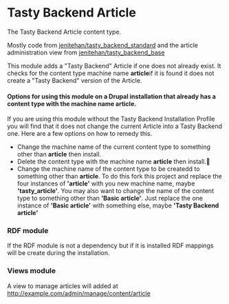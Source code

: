 # Tasty Backend Article

The Tasty Backend Article content type.

Mostly code from [jenitehan/tasty_backend_standard](https://github.com/jenitehan/tasty_backend_standard) and the article administration view from [jenitehan/tasty_backend_base](https://github.com/jenitehan/tasty_backend_basehttps://github.com/jenitehan/tasty_backend_base)

This module adds a "Tasty Backend" Article if one does not already exist. It checks for the content type machine name **article**if it is found it does not create a "Tasty Backend" version of the Article.

#### Options for using this module on a Drupal installation that already has a content type with the machine name **article**.

If you are using this module without the Tasty Backend Installation Profile you will find that it does not change the current Article into a Tasty Backend one. Here are a few options on how to remedy this.

* Change the machine name of the current content type to something other than **article** then install.
* Delete the content type with the machine name **article** then install.
* Change the machine name of the content type to be createdd to something other than **article**. To do this fork this project and replace the four instances of **'article'** with you new machine name, maybe **'tasty_article'**. You may also want to change the name of the content type to something other than **'Basic article'**. Just replace the one instance of **'Basic article'** with something else, maybe **'Tasty Backend article'**

### RDF module
If the RDF module is not a dependency but if it is installed RDF mappings will be create during the installation.

### Views module
A view to manage articles will added at http://example.com/admin/manage/content/article
